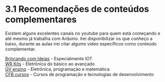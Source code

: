 # 3.1 Recomendações de conteúdos complementares

Existem alguns excelentes canais no youtube para quem está começando e até mesmo já trabalha com Arduino. Irei disponibilizar os que conheço a baixo, durante as aulas irei citar algums vídeo específicos como conteúdo complementar.

[Brincando com Ideias](https://www.youtube.com/c/BrincandocomIdeias) - Especialmente IOT  
[WR Kits](https://www.youtube.com/c/canalwrkits) - Eletrônica do básico ao avançado  
[GV ensino](https://www.youtube.com/c/GVensino) - Eletrônica, programação e matemática  
[CFB cursos](https://www.youtube.com/c/cfbcursos) - Cursos de programação e tecnologias de desenvolvimento